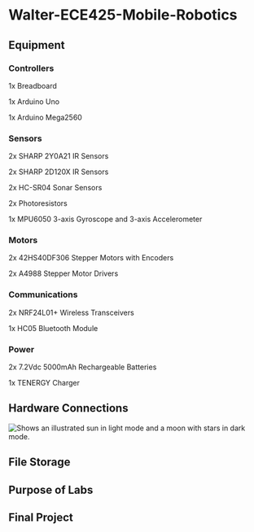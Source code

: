# Walter-ECE425-Mobile-Robotics
## Equipment

### Controllers
1x Breadboard

1x Arduino Uno

1x Arduino Mega2560

### Sensors
2x SHARP 2Y0A21 IR Sensors

2x SHARP 2D120X IR Sensors

2x HC-SR04 Sonar Sensors

2x Photoresistors

1x MPU6050 3-axis Gyroscope and 3-axis Accelerometer

### Motors
2x 42HS40DF306 Stepper Motors with Encoders

2x A4988 Stepper Motor Drivers

### Communications
2x NRF24L01+ Wireless Transceivers

1x HC05 Bluetooth Module

### Power
2x 7.2Vdc 5000mAh Rechargeable Batteries

1x TENERGY Charger

## Hardware Connections

<picture>
  <source media="(prefers-color-scheme: dark)" srcset="https://user-images.githubusercontent.com/25423296/163456776-7f95b81a-f1ed-45f7-b7ab-8fa810d529fa.png">
  <source media="(prefers-color-scheme: light)" srcset="https://user-images.githubusercontent.com/25423296/163456779-a8556205-d0a5-45e2-ac17-42d089e3c3f8.png">
  <img alt="Shows an illustrated sun in light mode and a moon with stars in dark mode." src="https://user-images.githubusercontent.com/25423296/163456779-a8556205-d0a5-45e2-ac17-42d089e3c3f8.png">
</picture>

## File Storage

## Purpose of Labs

## Final Project
